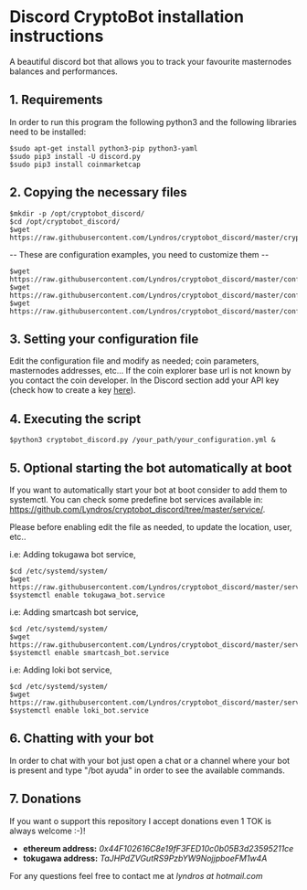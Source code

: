 # Discord CryptoBot installation instructions
A beautiful discord bot that allows you to track your favourite masternodes balances and performances.

## 1. Requirements

In order to run this program the following python3 and the following libraries need to be installed:
```
$sudo apt-get install python3-pip python3-yaml
$sudo pip3 install -U discord.py
$sudo pip3 install coinmarketcap
```
## 2. Copying the necessary files
```
$mkdir -p /opt/cryptobot_discord/
$cd /opt/cryptobot_discord/
$wget https://raw.githubusercontent.com/Lyndros/cryptobot_discord/master/cryptobot_discord.py
```
-- These are configuration examples, you need to customize them --
```
$wget https://raw.githubusercontent.com/Lyndros/cryptobot_discord/master/config/smartcash_bot.yml
$wget https://raw.githubusercontent.com/Lyndros/cryptobot_discord/master/config/tokugawa_bot.yml
$wget https://raw.githubusercontent.com/Lyndros/cryptobot_discord/master/config/loki_bot.yml
```
## 3. Setting your configuration file

Edit the configuration file and modify as needed; coin parameters, masternodes addresses, etc...
If the coin explorer base url is not known by you contact the coin developer.
In the Discord section add your API key (check how to create a key <a href="https://discordpy.readthedocs.io/en/rewrite/discord.html">here</a>).

## 4. Executing the script
``` 
$python3 cryptobot_discord.py /your_path/your_configuration.yml & 
```

## 5. Optional starting the bot automatically at boot
If you want to automatically start your bot at boot consider to add them to systemctl.
You can check some predefine bot services available in: https://github.com/Lyndros/cryptobot_discord/tree/master/service/.

Please before enabling edit the file as needed, to update the location, user, etc..

i.e: Adding tokugawa bot service,
```
$cd /etc/systemd/system/
$wget https://raw.githubusercontent.com/Lyndros/cryptobot_discord/master/service/tokugawa_bot.service
$systemctl enable tokugawa_bot.service
```
i.e: Adding smartcash bot service,
```
$cd /etc/systemd/system/
$wget https://raw.githubusercontent.com/Lyndros/cryptobot_discord/master/service/smartcash_bot.service
$systemctl enable smartcash_bot.service
```
i.e: Adding loki bot service,
```
$cd /etc/systemd/system/
$wget https://raw.githubusercontent.com/Lyndros/cryptobot_discord/master/service/loki_bot.service
$systemctl enable loki_bot.service
```

## 6. Chatting with your bot
In order to chat with your bot just open a chat or a channel where your bot is present and type 
"/bot ayuda" in order to see the available commands.

## 7. Donations
If you want o support this repository I accept donations even 1 TOK is always welcome :-)!

- <b>ethereum address:</b> <i>0x44F102616C8e19fF3FED10c0b05B3d23595211ce</i>
- <b>tokugawa address:</b> <i>TaJHPdZVGutRS9PzbYW9NojjpboeFM1w4A</i>

For any questions feel free to contact me at <i>lyndros at hotmail.com</i>
